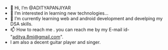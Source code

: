 - 👋 Hi, I’m @ADITYAPANJIYAR
- 👀 I’m interested in learning new technologies...
- 🌱 I’m currently learning web and android development and develping my DSA skills.
- 📫 How to reach me . you can reach me by my E-mail id- "aditya.8mi@gmail.com".
- I am also a decent guitar player and singer.

<!---
ADITYAPANJIYAR/ADITYAPANJIYAR is a ✨ special ✨ repository because its `README.md` (this file) appears on your GitHub profile.
You can click the Preview link to take a look at your changes.
--->
